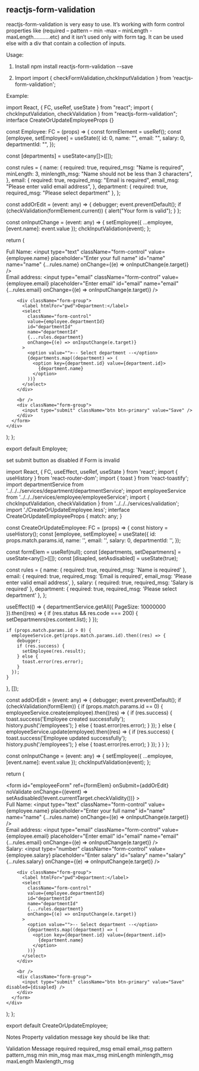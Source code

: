 reactjs-form-validation
------------------------------------------------------------------------------------------------------------------------------------------------------------------

reactjs-form-validation is very easy to use. It’s working with form control properties like (required – pattern – min -max – minLength - maxLength………..etc) and it isn’t used only with form tag. It can be used else with a div that contain a collection of inputs.


Usage:
1.	Install
         npm install reactjs-form-validation --save

2.	Import
               import { checkFormValidation,chckInputValidation } from 'reactjs-form-validation';


Example:

import React, { FC, useRef, useState } from "react";
import { chckInputValidation, checkValidation } from "reactjs-form-validation";
interface CreateOrUpdateEmployeeProps {}

const Employee: FC<CreateOrUpdateEmployeeProps> = (props) => {
  const formElement = useRef();
  const [employee, setEmployee] = useState({
    id: 0,
    name: "",
    email: "",
    salary: 0,
    departmentId: "",
  });

  const [departments] = useState<any[]>([]);

  const rules = {
    name: {
      required: true,
      required_msg: "Name is required",
      minLength: 3,
      minlength_msg: "Name should not be less than 3 characters",
    },
    email: {
      required: true,
      required_msg: "Email is required",
      email_msg: "Please enter valid email address",
    },
    department: { required: true, required_msg: "Please select department" },
  };

  const addOrEdit = (event: any) => {
    debugger;
    event.preventDefault();
    if (checkValidation(formElement.current)) {
      alert("Your form is valid");
    }
  };

  const onInputChange = (event: any) => {
    setEmployee({ ...employee, [event.name]: event.value });
    chckInputValidation(event);
  };

  return (
    <div>
      <form id="employeeForm" onSubmit={addOrEdit} noValidate>
        <div className="form-group">
          <label htmlFor="name">Full Name:</label>
          <input
            type="text"
            className="form-control"
            value={employee.name}
            placeholder="Enter your full name"
            id="name"
            name="name"
            {...rules.name}
            onChange={(e) => onInputChange(e.target)}
          />
        </div>
        <div className="form-group">
          <label htmlFor="email">Email address:</label>
          <input
            type="email"
            className="form-control"
            value={employee.email}
            placeholder="Enter email"
            id="email"
            name="email"
            {...rules.email}
            onChange={(e) => onInputChange(e.target)}
          />
        </div>

        <div className="form-group">
          <label htmlFor="pwd">Department:</label>
          <select
            className="form-control"
            value={employee.departmentId}
            id="departmentId"
            name="departmentId"
            {...rules.department}
            onChange={(e) => onInputChange(e.target)}
          >
            <option value="">-- Select department --</option>
            {departments.map((department) => (
              <option key={department.id} value={department.id}>
                {department.name}
              </option>
            ))}
          </select>
        </div>

        <br />
        <div className="form-group">
          <input type="submit" className="btn btn-primary" value="Save" />
        </div>
      </form>
    </div>
  );
};

export default Employee;


set submit button as disabled if Form is invalid

import React, { FC, useEffect, useRef, useState } from 'react';
import { useHistory } from 'react-router-dom';
import { toast } from 'react-toastify';
import departmentService from '../../../services/department/departmentService';
import employeeService from '../../../services/employee/employeeService';
import { chckInputValidation, checkValidation } from '../../../services/validation';
import './CreateOrUpdateEmployee.less';
interface CreateOrUpdateEmployeeProps {
  match: any;
}

const CreateOrUpdateEmployee: FC<CreateOrUpdateEmployeeProps> = (props) => {
  const history = useHistory();
  const [employee, setEmployee] = useState({
    id: props.match.params.id,
    name: '',
    email: '',
    salary: 0,
    departmentId: '',
  });

  const formElem = useRef<HTMLFormElement>(null);
  const [departments, setDepartmenrs] = useState<any[]>([]);
  const [disapled, setAsdisabled] = useState(true);

  const rules = {
    name: { required: true, required_msg: 'Name is required' },
    email: {
      required: true,
      required_msg: 'Email is required',
      email_msg: 'Please enter valid email address',
    },
    salary: { required: true, required_msg: 'Salary is required' },
    department: { required: true, required_msg: 'Please select department' },
  };

  useEffect(() => {
    departmentService.getAll({ PageSize: 10000000 }).then((res) => {
      if (res.status && res.code === 200) {
        setDepartmenrs(res.content.list);
      }
    });

    if (props.match.params.id > 0) {
      employeeService.get(props.match.params.id).then((res) => {
        debugger;
        if (res.success) {
          setEmployee(res.result);
        } else {
          toast.error(res.error);
        }
      });
    }
  }, []);

  const addOrEdit = (event: any) => {
    debugger;
    event.preventDefault();
    if (checkValidation(formElem)) {
      if (props.match.params.id == 0) {
        employeeService.create(employee).then((res) => {
          if (res.success) {
            toast.success('Employee created successfully');
            history.push('/employees');
          } else {
            toast.error(res.error);
          }
        });
      } else {
        employeeService.update(employee).then((res) => {
          if (res.success) {
            toast.success('Employee updated successfully');
            history.push('/employees');
          } else {
            toast.error(res.error);
          }
        });
      }
    }
  };

  const onInputChange = (event: any) => {
    setEmployee({ ...employee, [event.name]: event.value });
    chckInputValidation(event);
  };

  return (
    <div className="CreateOrUpdateEmployee">
      <form
        id="employeeForm"
        ref={formElem}
        onSubmit={addOrEdit}
        noValidate
        onChange={(event) => setAsdisabled(!event.currentTarget.checkValidity())}
      >
        <div className="form-group">
          <label htmlFor="name">Full Name:</label>
          <input
            type="text"
            className="form-control"
            value={employee.name}
            placeholder="Enter your full name"
            id="name"
            name="name"
            {...rules.name}
            onChange={(e) => onInputChange(e.target)}
          />
        </div>
        <div className="form-group">
          <label htmlFor="email">Email address:</label>
          <input
            type="email"
            className="form-control"
            value={employee.email}
            placeholder="Enter email"
            id="email"
            name="email"
            {...rules.email}
            onChange={(e) => onInputChange(e.target)}
          />
        </div>
        <div className="form-group">
          <label htmlFor="pwd">Salary:</label>
          <input
            type="number"
            className="form-control"
            value={employee.salary}
            placeholder="Enter salary"
            id="salary"
            name="salary"
            {...rules.salary}
            onChange={(e) => onInputChange(e.target)}
          />
        </div>

        <div className="form-group">
          <label htmlFor="pwd">Department:</label>
          <select
            className="form-control"
            value={employee.departmentId}
            id="departmentId"
            name="departmentId"
            {...rules.department}
            onChange={(e) => onInputChange(e.target)}
          >
            <option value="">-- Select department --</option>
            {departments.map((department) => (
              <option key={department.id} value={department.id}>
                {department.name}
              </option>
            ))}
          </select>
        </div>

        <br />
        <div className="form-group">
          <input type="submit" className="btn btn-primary" value="Save" disabled={disapled} />
        </div>
      </form>
    </div>
  );
};

export default CreateOrUpdateEmployee;



Notes
Property validation message key should be like that:

Validation	Message
required	required_msg
email	email_msg
pattern	pattern_msg
min	min_msg
max	max_msg
minLength	minlength_msg
maxLength	Maxlength_msg

